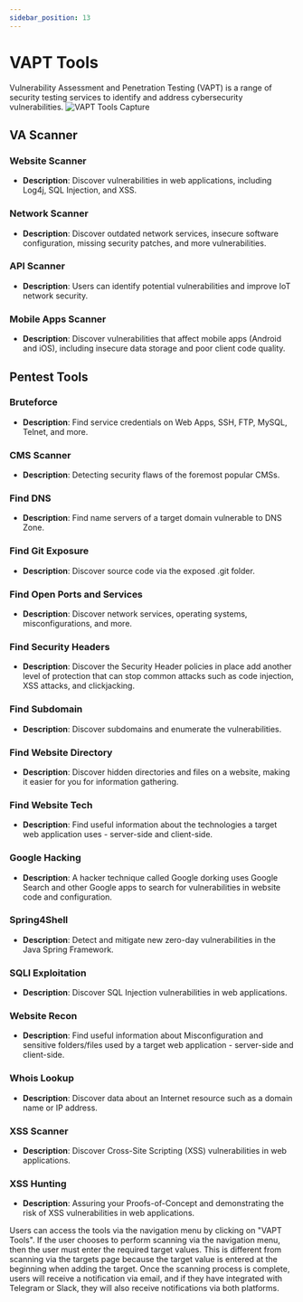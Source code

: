 ```yaml
---
sidebar_position: 13
---
```


# VAPT Tools
Vulnerability Assessment and Penetration Testing (VAPT) is a range of security testing services to identify and address cybersecurity vulnerabilities.
![VAPT Tools Capture](/img/capture/VAPTtools.png)

## VA Scanner

### Website Scanner
- **Description**: Discover vulnerabilities in web applications, including Log4j, SQL Injection, and XSS.
### Network Scanner
- **Description**: Discover outdated network services, insecure software configuration, missing security patches, and more vulnerabilities.
### API Scanner
- **Description**: Users can identify potential vulnerabilities and improve IoT network security.
### Mobile Apps Scanner
- **Description**: Discover vulnerabilities that affect mobile apps (Android and iOS), including insecure data storage and poor client code quality.

## Pentest Tools

### Bruteforce
- **Description**: Find service credentials on Web Apps, SSH, FTP, MySQL, Telnet, and more.
### CMS Scanner
- **Description**: Detecting security flaws of the foremost popular CMSs.
### Find DNS
- **Description**: Find name servers of a target domain vulnerable to DNS Zone.
### Find Git Exposure
- **Description**: Discover source code via the exposed .git folder.
### Find Open Ports and Services
- **Description**: Discover network services, operating systems, misconfigurations, and more.
### Find Security Headers
- **Description**: Discover the Security Header policies in place add another level of protection that can stop common attacks such as code injection, XSS attacks, and clickjacking.
### Find Subdomain
- **Description**: Discover subdomains and enumerate the vulnerabilities.
### Find Website Directory
- **Description**: Discover hidden directories and files on a website, making it easier for you for information gathering.
### Find Website Tech
- **Description**: Find useful information about the technologies a target web application uses - server-side and client-side.
### Google Hacking
- **Description**: A hacker technique called Google dorking uses Google Search and other Google apps to search for vulnerabilities in website code and configuration.
### Spring4Shell
- **Description**: Detect and mitigate new zero-day vulnerabilities in the Java Spring Framework.
### SQLI Exploitation
- **Description**: Discover SQL Injection vulnerabilities in web applications.
### Website Recon
- **Description**: Find useful information about Misconfiguration and sensitive folders/files used by a target web application - server-side and client-side.
### Whois Lookup
- **Description**: Discover data about an Internet resource such as a domain name or IP address.
### XSS Scanner
- **Description**: Discover Cross-Site Scripting (XSS) vulnerabilities in web applications.
### XSS Hunting
- **Description**: Assuring your Proofs-of-Concept and demonstrating the risk of XSS vulnerabilities in web applications.

Users can access the tools via the navigation menu by clicking on "VAPT Tools". If the user chooses to perform scanning via the navigation menu, then the user must enter the required target values. This is different from scanning via the targets page because the target value is entered at the beginning when adding the target. Once the scanning process is complete, users will receive a notification via email, and if they have integrated with Telegram or Slack, they will also receive notifications via both platforms.
